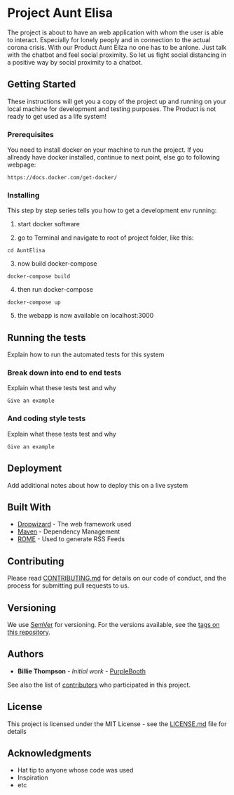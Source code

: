 # Project Aunt Elisa

The project is about to have an web application with whom the user is able to interact.
Especially for lonely peoply and in connection to the actual corona crisis.
With our Product Aunt Eilza no one has to be anlone. Just talk with the chatbot and feel social proximity.
So let us fight social distancing in a positive way by social proximity to a chatbot.

## Getting Started

These instructions will get you a copy of the project up and running on your local machine for development and testing purposes. 
The Product is not ready to get used as a life system!

### Prerequisites

You need to install docker on your machine to run the project.
If you allready have docker installed, continue to next point, else go to following webpage:


```
https://docs.docker.com/get-docker/
```

### Installing

This step by step series tells you how to get a development env running:

1. start docker software

2. go to Terminal and navigate to root of project folder, like this:


```
cd AuntElisa
```

3. now build docker-compose

```
docker-compose build
```

4. then run docker-compose

```
docker-compose up
```

5. the webapp is now available on localhost:3000


## Running the tests

Explain how to run the automated tests for this system

### Break down into end to end tests

Explain what these tests test and why

```
Give an example
```

### And coding style tests

Explain what these tests test and why

```
Give an example
```

## Deployment

Add additional notes about how to deploy this on a live system

## Built With

* [Dropwizard](http://www.dropwizard.io/1.0.2/docs/) - The web framework used
* [Maven](https://maven.apache.org/) - Dependency Management
* [ROME](https://rometools.github.io/rome/) - Used to generate RSS Feeds

## Contributing

Please read [CONTRIBUTING.md](https://gist.github.com/PurpleBooth/b24679402957c63ec426) for details on our code of conduct, and the process for submitting pull requests to us.

## Versioning

We use [SemVer](http://semver.org/) for versioning. For the versions available, see the [tags on this repository](https://github.com/your/project/tags). 

## Authors

* **Billie Thompson** - *Initial work* - [PurpleBooth](https://github.com/PurpleBooth)

See also the list of [contributors](https://github.com/your/project/contributors) who participated in this project.

## License

This project is licensed under the MIT License - see the [LICENSE.md](LICENSE.md) file for details

## Acknowledgments

* Hat tip to anyone whose code was used
* Inspiration
* etc

